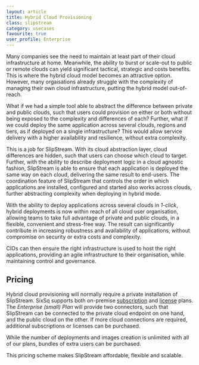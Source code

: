 ```yaml
---
layout: article
title: Hybrid Cloud Provisioning
class: slipstream
category: usecases
favourite: true
user_profile: Enterprise
---
```


Many companies see the need to maintain at least part of their cloud infrastructure at home. Meanwhile, the ability to burst or scale-out to public or remote clouds can yield significant tactical, strategic and costs benefits. This is where the hybrid cloud model becomes an attractive option. However, many orgaisations already struggle with the complexity of managing their own cloud infrastructure, putting the hybrid model out-of-reach.

What if we had a simple tool able to abstract the difference between private and public clouds, such that users could provision on either or both without being exposed to the complexity and differences of each? Further, what if we could deploy the same application across several clouds, regions and tiers, as if deployed on a single infrastructure? This would allow service delivery with a higher availability and resilience, without extra complexity.

This is a job for SlipStream. With its cloud abstraction layer, cloud differences are hidden, such that users can choose which cloud to target. Further, with the ability to describe deployment logic in a cloud agnostic fashion, SlipStream is able to ensure that each application is deployed the same way on each cloud, delivering the same result to end-users. The coordination feature of SlipStream that controls the order in which applications are installed, configured and started also works across clouds, further abstracting complexity when deploying in hybrid mode.

With the ability to deploy applications across several clouds in *1-click*, hybrid deployments is now within reach of all cloud user organisation, allowing teams to take full advantage of private and public clouds, in a flexible, convenient and stress-free way. The result can significantly contribute in increasing robustness and availability of applications, without compromise on security or extra costs and complexity.

CIOs can then ensure the right infrastructure is used to host the right applications, providing an agile infrastructure to their organisation, while maintaining control and governance.


Pricing
----

Hybrid cloud provisioning will normally require a private installation of SlipStream. SixSq supports both on-premise [subscription](/products/slipstream-pricing.html#on-premise-subscription-plan) and [license](/products/slipstream-pricing.html#on-premise-license-plan) plans. The *Enterprise (small) Plan* will provide two connectors, such that SlipStream can be connected to the private cloud endpoint on one hand, and the public cloud on the other. If more cloud connections are required, additional subscriptions or licenses can be purchased.

While the number of deployments and images creation is unlimited with all of our plans, bundles of extra users can be purchased.

This pricing scheme makes SlipStream affordable, flexible and scalable.
